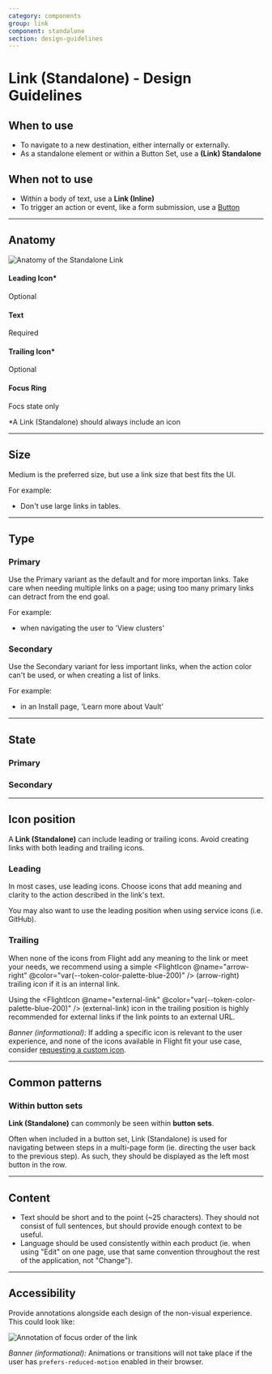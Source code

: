 ```yaml
---
category: components
group: link
component: standalone
section: design-guidelines
---
```


# Link (Standalone) - Design Guidelines

## When to use

- To navigate to a new destination, either internally or externally.
- As a standalone element or within a Button Set, use a **(Link) Standalone**

## When not to use

- Within a body of text, use a **Link (Inline)**
- To trigger an action or event, like a form submission, use a [Button](/components/button/overview)

---

## Anatomy

![Anatomy of the Standalone Link](/assets/components/link/standalone/link_standalone-anatomy.png)

#### Leading Icon\*

Optional

#### Text

Required

#### Trailing Icon\*

Optional

#### Focus Ring

Focs state only

\*A Link (Standalone) should always include an icon

---

## Size

Medium is the preferred size, but use a link size that best fits the UI.

For example:

- Don't use large links in tables.

<section>
  <Hds::Link::Standalone @size="large" @text="Large" @icon="arrow-right" @iconPosition="trailing" @route="components" />
  <Hds::Link::Standalone @size="medium" @text="Medium" @icon="arrow-right" @iconPosition="trailing" @route="components" />
  <Hds::Link::Standalone @size="small" @text="Small" @icon="arrow-right" @iconPosition="trailing" @route="components" />
</section>

---

## Type

### Primary

Use the Primary variant as the default and for more importan links. Take care when needing multiple links on a page; using too many primary links can detract from the end goal.

For example:

- when navigating the user to 'View clusters'

<section>
  <Hds::Link::Standalone @text="View clusters" @icon="arrow-right" @iconPosition="trailing" @type="primary" @route="components" />
</section>

### Secondary

Use the Secondary variant for less important links, when the action color can't be used, or when creating a list of links.

For example:

- in an Install page, 'Learn more about Vault'

<section>
  <Hds::Link::Standalone @text="View clusters" @icon="external-link" @iconPosition="trailing" @color="secondary" @route="components" />
</section>

---

## State

### Primary

<section>
  <Hds::Link::Standalone @text="Default" @icon="plus" @iconPosition="leading" @color="primary" @route="components" mock-state-value="default" />
  <Hds::Link::Standalone @text="Hover" @icon="plus" @iconPosition="leading" @color="primary" @route="components" mock-state-value="hover" />
  <Hds::Link::Standalone @text="Active" @icon="plus" @iconPosition="leading" @color="primary" @route="components" mock-state-value="active" />
  <Hds::Link::Standalone @text="Focus" @icon="plus" @iconPosition="leading" @color="primary" @route="components" mock-state-value="focus" />
</section>

### Secondary

<section>
  <Hds::Link::Standalone @text="Default" @icon="plus" @iconPosition="leading" @color="secondary" @route="components" mock-state-value="default" />
  <Hds::Link::Standalone @text="Hover" @icon="plus" @iconPosition="leading" @color="secondary" @route="components" mock-state-value="hover" />
  <Hds::Link::Standalone @text="Active" @icon="plus" @iconPosition="leading" @color="secondary" @route="components" mock-state-value="active" />
  <Hds::Link::Standalone @text="Focus" @icon="plus" @iconPosition="leading" @color="secondary" @route="components" mock-state-value="focus" />
</section>

---

## Icon position

A **Link (Standalone)** can include leading or trailing icons. Avoid creating links with both leading and trailing icons.

### Leading

In most cases, use leading icons. Choose icons that add meaning and clarity to the action described in the link's text.

You may also want to use the leading position when using service icons (i.e. GitHub).

<section>
  <Hds::Link::Standalone @text="Deploy with Terraform" @icon="zap" @iconPosition="leading" @color="primary" @route="components" />
  <Hds::Link::Standalone @text="Edit pages in GitHub" @icon="github" @iconPosition="leading" @color="primary" @route="components" />
  <Hds::Link::Standalone @text="Download" @icon="download" @iconPosition="leading" @color="primary" @route="components" />
  <Hds::Link::Standalone @text="View connections" @icon="network-alt" @iconPosition="leading" @color="primary" @route="components" />
</section>

<section>
  <Hds::Link::Standalone @text="Deploy with Terraform" @icon="zap" @iconPosition="leading" @color="secondary" @route="components" />
  <Hds::Link::Standalone @text="Edit pages in GitHub" @icon="github" @iconPosition="leading" @color="secondary" @route="components" />
  <Hds::Link::Standalone @text="Download" @icon="download" @iconPosition="leading" @color="secondary" @route="components" />
  <Hds::Link::Standalone @text="View connections" @icon="network-alt" @iconPosition="leading" @color="secondary" @route="components" />
</section>

### Trailing

When none of the icons from Flight add any meaning to the link or meet your needs, we recommend using a simple <span><FlightIcon @name="arrow-right" @color="var(--token-color-palette-blue-200)" /></span> (arrow-right) trailing icon if it is an internal link.

Using the <span><FlightIcon @name="external-link" @color="var(--token-color-palette-blue-200)" /></span> (external-link) icon in the trailing position is highly recommended for external links if the link points to an external URL.

<section>
  <Hds::Link::Standalone @text="View billing" @icon="arrow-right" @iconPosition="trailing" @color="primary" @route="components" />
  <Hds::Link::Standalone @text="Submit feedback" @icon="external-link" @iconPosition="trailing" @color="primary" @route="components" />
  <Hds::Link::Standalone @text="Consul documentation" @icon="docs-link" @iconPosition="trailing" @color="primary" @route="components" />
  <Hds::Link::Standalone @text="Service mesh tutorial" @icon="learn-link" @iconPosition="trailing" @color="primary" @route="components" />
</section>

<section>
  <Hds::Link::Standalone @text="View billing" @icon="arrow-right" @iconPosition="trailing" @color="secondary" @route="components" />
  <Hds::Link::Standalone @text="Submit feedback" @icon="external-link" @iconPosition="trailing" @color="secondary" @route="components" />
  <Hds::Link::Standalone @text="Consul documentation" @icon="docs-link" @iconPosition="trailing" @color="secondary" @route="components" />
  <Hds::Link::Standalone @text="Service mesh tutorial" @icon="learn-link" @iconPosition="trailing" @color="secondary" @route="components" />
</section>

_Banner (informational):_ If adding a specific icon is relevant to the user experience, and none of the icons available in Flight fit your use case, consider [requesting a custom icon](https://github.com/hashicorp/design-system/issues/new/choose).

---

## Common patterns

### Within button sets

**Link (Standalone)** can commonly be seen within **button sets**.

<section>
  <Hds::ButtonSet>
    <Hds::Link::Standalone @text="Previous" @icon="chevron-left" @iconPosition="leading" @color="primary" @route="components" />
    <Hds::Button @text="Submit" @color="primary" />
    <Hds::Button @text="Cancel" @color="secondary" />
  </Hds::ButtonSet>
</section>

Often when included in a button set, Link (Standalone) is used for navigating between steps in a multi-page form (ie. directing the user back to the previous step). As such, they should be displayed as the left most button in the row.

---

## Content

- Text should be short and to the point (~25 characters). They should not consist of full sentences, but should provide enough context to be useful.
- Language should be used consistently within each product (ie. when using "Edit" on one page, use that same convention throughout the rest of the application, not "Change").

---

## Accessibility

Provide annotations alongside each design of the non-visual experience. This could look like:

![Annotation of focus order of the link](/assets/components/link/standalone/link_standalone-accessibility-focus_order.png)

_Banner (informational):_ Animations or transitions will not take place if the user has `prefers-reduced-motion` enabled in their browser.
